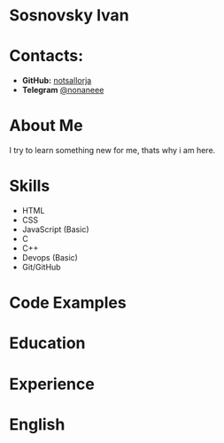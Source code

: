 # Sosnovsky Ivan
# Contacts:

* **GitHub:** [notsallorja](https://github.com/notsallorja)
* **Telegram** [@nonaneee](https://t.me/nonaneee)


# About Me
I try to learn something new for me, thats why i am here.

# Skills
* HTML
* CSS
* JavaScript (Basic)
* C
* C++
* Devops (Basic)
* Git/GitHub

# Code Examples

# Education

# Experience

# English
 